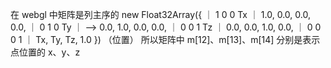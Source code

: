 在 webgl 中矩阵是列主序的
                        new Float32Array({
    ｜ 1 0 0 Tx ｜          1.0, 0.0, 0.0, 0.0,
    ｜ 0 1 0 Ty ｜ ——>      0.0, 1.0, 0.0, 0.0,
    ｜ 0 0 1 Tz ｜          0.0, 0.0, 1.0, 0.0,
    ｜ 0 0 0 1  ｜          Tx,  Ty,  Tz,  1.0
                        })
                        （位置）
    所以矩阵中 m[12]、m[13]、m[14] 分别是表示点位置的 x、y、z
    
    